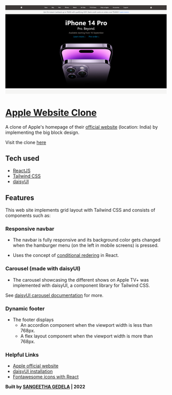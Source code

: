 <img src="./src/carousel-images/Apple-clone-hero-section.png">

# [Apple Website Clone]( https://sangeethas-hub.github.io/Apple-website-clone/)

A clone of Apple's homepage of their [official website](https://www.apple.com/in/) (location: India) by implementing the big block design.

Visit the clone [here]( https://sangeethas-hub.github.io/Apple-website-clone/) 

## Tech used

- [ReactJS](https://reactjs.org/)
- [Tailwind CSS](https://tailwindcss.com/)
- [daisyUI](https://daisyui.com/)

## Features

This web site implements grid layout with Tailwind CSS and consists of components such as:

### Responsive navbar

- The navbar is fully responsive and its background color gets changed when the hamburger menu (on the left in mobile screens) is pressed.

- Uses the concept of [conditional redering](https://reactjs.org/docs/conditional-rendering.html) in React.

### Carousel (made with daisyUI)

- The carousel showcasing the different shows on Apple TV+ was implemented with daisyUI, a component library for Tailwind CSS.

See [daisyUI carousel documentation](https://daisyui.com/components/carousel/) for more.

### Dynamic footer

- The footer displays 
  - An accordion component when the viewport width is less than 768px.
  - A flex layout component when the viewport width is more than 768px. 

### Helpful Links

- [Apple official website](https://www.apple.com/)
- [daisyUI installation](https://daisyui.com/docs/install/)
- [Fontawesome icons with React](https://fontawesome.com/docs/web/use-with/react/)

**Built by [SANGEETHA GEDELA](https://sumansourabh.netlify.app/) | 2022**

